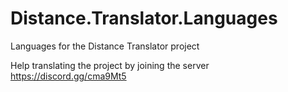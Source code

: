 # Distance.Translator.Languages
Languages for the Distance Translator project



Help translating the project by joining the server https://discord.gg/cma9Mt5
